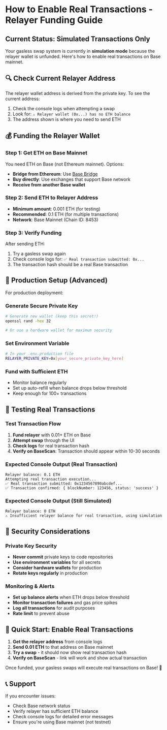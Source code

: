 # How to Enable Real Transactions - Relayer Funding Guide

## Current Status: Simulated Transactions Only

Your gasless swap system is currently in **simulation mode** because the relayer wallet is unfunded. Here's how to enable real transactions on Base mainnet.

## 🔍 Check Current Relayer Address

The relayer wallet address is derived from the private key. To see the current address:

1. Check the console logs when attempting a swap
2. Look for: `⚠️ Relayer wallet (0x...) has no ETH balance`
3. The address shown is where you need to send ETH

## 💰 Funding the Relayer Wallet

### Step 1: Get ETH on Base Mainnet
You need ETH on Base (not Ethereum mainnet). Options:
- **Bridge from Ethereum**: Use [Base Bridge](https://bridge.base.org)
- **Buy directly**: Use exchanges that support Base network
- **Receive from another Base wallet**

### Step 2: Send ETH to Relayer Address
- **Minimum amount**: 0.001 ETH (for testing)
- **Recommended**: 0.1 ETH (for multiple transactions)
- **Network**: Base Mainnet (Chain ID: 8453)

### Step 3: Verify Funding
After sending ETH:
1. Try a gasless swap again
2. Check console logs for: `✅ Real transaction submitted: 0x...`
3. The transaction hash should be a real Base transaction

## 🔧 Production Setup (Advanced)

For production deployment:

### Generate Secure Private Key
```bash
# Generate new wallet (keep this secret!)
openssl rand -hex 32

# Or use a hardware wallet for maximum security
```

### Set Environment Variable
```bash
# In your .env.production file
RELAYER_PRIVATE_KEY=0x[your_secure_private_key_here]
```

### Fund with Sufficient ETH
- Monitor balance regularly
- Set up auto-refill when balance drops below threshold
- Keep enough for 100+ transactions

## 🧪 Testing Real Transactions

### Test Transaction Flow
1. **Fund relayer** with 0.01+ ETH on Base
2. **Attempt swap** through the UI
3. **Check logs** for real transaction hash
4. **Verify on BaseScan**: Transaction should appear within 10-30 seconds

### Expected Console Output (Real Transaction)
```
Relayer balance: 0.1 ETH
Attempting real transaction execution...
✅ Real transaction submitted: 0x1234567890abcdef...
✅ Transaction confirmed: { blockNumber: 123456, status: 'success' }
```

### Expected Console Output (Still Simulated)
```
Relayer balance: 0 ETH
⚠️ Insufficient relayer balance for real transaction, using simulation
```

## 🚨 Security Considerations

### Private Key Security
- **Never commit** private keys to code repositories
- **Use environment variables** for all secrets
- **Consider hardware wallets** for production
- **Rotate keys regularly** in production

### Monitoring & Alerts
- **Set up balance alerts** when ETH drops below threshold
- **Monitor transaction failures** and gas price spikes
- **Log all transactions** for audit purposes
- **Rate limit** to prevent abuse

## 🎯 Quick Start: Enable Real Transactions

1. **Get the relayer address** from console logs
2. **Send 0.01 ETH** to that address on Base mainnet
3. **Try a swap** - it should now show real transaction hash
4. **Verify on BaseScan** - link will work and show actual transaction

Once funded, your gasless swaps will execute real transactions on Base! 🚀

## 📞 Support

If you encounter issues:
- Check Base network status
- Verify relayer has sufficient ETH balance  
- Check console logs for detailed error messages
- Ensure you're using Base mainnet (not testnet)
